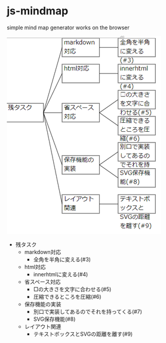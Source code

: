 # js-mindmap
simple mind map generator works on the browser

 ![tasks](https://github.com/miyatsuki/js-mindmap/blob/master/tasks.png "残りタスク")

* 残タスク
  * markdown対応
    * 全角を半角に変える(#3)
  * html対応
    * innerhtmlに変える(#4)
  * 省スペース対応
    * □の大きさを文字に合わせる(#5)
    * 圧縮できるところを圧縮(#6)
  * 保存機能の実装
    * 別口で実装してあるのでそれを持ってくる(#7)
    * SVG保存機能(#8)
  * レイアウト関連
    * テキストボックスとSVGの距離を離す(#9)